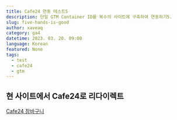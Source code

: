 ```yaml
---
title: Cafe24 연동 테스트5
description: 단일 GTM Container ID를 복수의 사이트에 구축하여 연동하기5.
slug: five-hands-is-good
author: xaveaq
category: ga4
datetime: 2023. 03. 20. 09:00
language: Korean
featured: None
tags:
  - test
  - cafe24
  - gtm
---
```


## 현 사이트에서 Cafe24로 리다이렉트

<a href="https://whitelatte4.cafe24.com/order/basket.html" target="_blank">Cafe24 장바구니</a>
